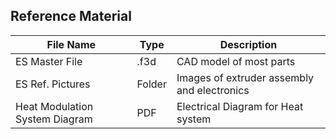 ## Reference Material
File Name | Type | Description | 
----------|-------|------------|
ES Master File | .f3d | CAD model of most parts |
ES Ref. Pictures | Folder | Images of extruder assembly and electronics |
Heat Modulation System Diagram | PDF | Electrical Diagram for Heat system |
